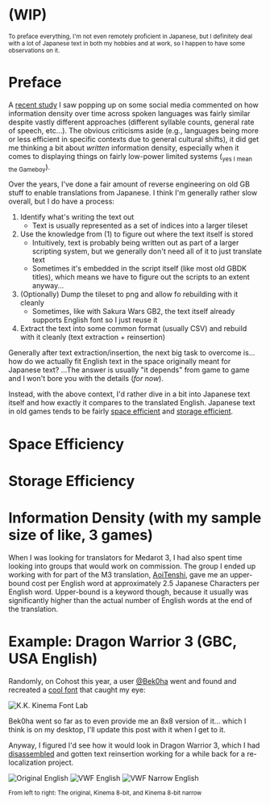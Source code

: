 # (WIP)

<sub>To preface everything, I'm not even remotely proficient in Japanese, but I definitely deal with a lot of Japanese text in both my hobbies and at work, so I happen to have some observations on it.</sub>

# Preface

A [recent study](https://www.science.org/doi/10.1126/sciadv.aaw2594) I saw popping up on some social media commented on how information density over time across spoken languages was fairly similar despite vastly different approaches (different syllable counts, general rate of speech, etc...). The obvious criticisms aside (e.g., languages being more or less efficient in specific contexts due to general cultural shifts), it did get me thinking a bit about *written* information density, especially when it comes to displaying things on fairly low-power limited systems (<sub>yes I mean the Gameboy</sub>).

Over the years, I've done a fair amount of reverse engineering on old GB stuff to enable translations from Japanese. I think I'm generally rather slow overall, but I do have a process:

1. Identify what's writing the text out
	* Text is usually represented as a set of indices into a larger tileset
2. Use the knowledge from (1) to figure out where the text itself is stored
	* Intuitively, text is probably being written out as part of a larger scripting system, but we generally don't need all of it to just translate text
	* Sometimes it's embedded in the script itself (like most old GBDK titles), which means we have to figure out the scripts to an extent anyway...
3. (Optionally) Dump the tileset to png and allow fo rebuilding with it cleanly
	* Sometimes, like with Sakura Wars GB2, the text itself already supports English font so I just reuse it
4. Extract the text into some common format (usually CSV) and rebuild with it cleanly (text extraction + reinsertion)

Generally after text extraction/insertion, the next big task to overcome is... how do we actually fit English text in the space originally meant for Japanese text? ...The answer is usually "it depends" from game to game and I won't bore you with the details (*for now*).

Instead, with the above context, I'd rather dive in a bit into Japanese text itself and how exactly it compares to the translated English. Japanese text in old games tends to be fairly [space efficient](## "The number of pixels consumed on screen for text when it's displayed") and [storage efficient](## "The amount of data used to store the text in memory itself"). 

# Space Efficiency

# Storage Efficiency

# Information Density (with my sample size of like, 3 games)

When I was looking for translators for Medarot 3, I had also spent time looking into groups that would work on commission. The group I ended up working with for part of the M3 translation, [AoiTenshi](https://aoitenshi.com), gave me an upper-bound cost per English word at approximately 2.5 Japanese Characters per English word. Upper-bound is a keyword though, because it usually was significantly higher than the actual number of English words at the end of the translation.

# Example: Dragon Warrior 3 (GBC, USA English)

Randomly, on Cohost this year, a user [@Bek0ha](http://x.com/Bek0ha) went and found and recreated a [cool font](https://archive.org/details/jimaku-font) that caught my eye:

![K.K. Kinema Font Lab](kinema.png "K.K. Kinema Font Lab - Handwritten Movie Subtitle Font")

Bek0ha went so far as to even provide me an 8x8 version of it... which I think is on my desktop, I'll update this post with it when I get to it.

Anyway, I figured I'd see how it would look in Dragon Warrior 3, which I had [disassembled](https://github.com/VariantXYZ/dragon-warrior-3-gbc) and gotten text reinsertion working for a while back for a re-localization project.

<style>
span.gifs img
{
	max-width: 32%;
    height: auto;
}
</style>

<span class="gifs">![Original English](dw3_normal.gif "Original English") ![VWF English](dw3_vwf.gif "VWF English") ![VWF Narrow English](dw3_vwf_narrow.gif "VWF Narrow English")</span>

<sub>From left to right: The original, Kinema 8-bit, and Kinema 8-bit narrow</sub>